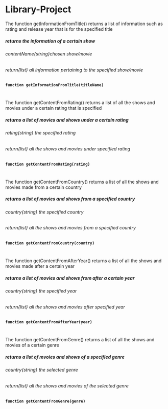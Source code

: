 # Library-Project
The function getInformationFromTitle() returns a list of information such as rating and release year that is for the specified title
##### returns the information of a certain show
###### contentName{string}chosen show/movie
###### return{list} all information pertaining to the specified show/movie
**`function getInformationFromTitle(titleName)`**
#

#
The function getContentFromRating() returns a list of all the shows and movies under a certain rating that is specified
##### returns a list of movies and shows under a certain rating
###### rating{string} the specified rating
###### return{list} all the shows and movies under specified rating
**`function getContentFromRating(rating)`**
#
The function getContentFromCountry() returns a list of all the shows and movies made from a certain country
##### returns a list of movies and shows from a specified country
###### country{string} the specified country
###### return{list} all the shows and movies from a specified country
**`function getContentFromCountry(country)`**
#
The function getContentFromAfterYear() returns a list of all the shows and movies made after a certain year
##### returns a list of movies and shows from after a certain year
###### country{string} the specified year
###### return{list} all the shows and movies after specified year 
**`function getContentFromAfterYear(year)`**
#
The function getContentFromGenre() returns a list of all the shows and movies of a certain genre
##### returns a list of mvoies and shows of a specified genre
###### country{string} the selected genre
###### return{list} all the shows and movies of the selected genre
**`function getContentFromGenre(genre)`**
